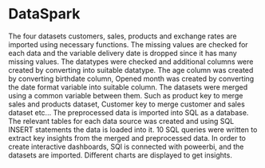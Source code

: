 # DataSpark

 The four datasets customers, sales, products and exchange rates are imported using necessary functions.
The missing values are checked for each data and the variable delivery date is dropped since it has many missing values.
The datatypes were checked and additional columns were created by converting into suitable datatype.
The age column was created by converting birthdate column, Opened month was created by converting the date format variable into suitable column.
The datasets were merged using a common variable between them. Such as product key to merge sales and products dataset, Customer key to merge customer and sales dataset etc...
 The preprocessed data is imported into SQL as a database.
The relevant tables for each data source was created and using SQL INSERT statements the data is loaded into it.
10 SQL queries were written to extract key insights from the merged and preprocessed data.
 In order to create interactive dashboards, SQl is connected with poweerbi, and the datasets are imported.
Different charts are displayed to get insights.
